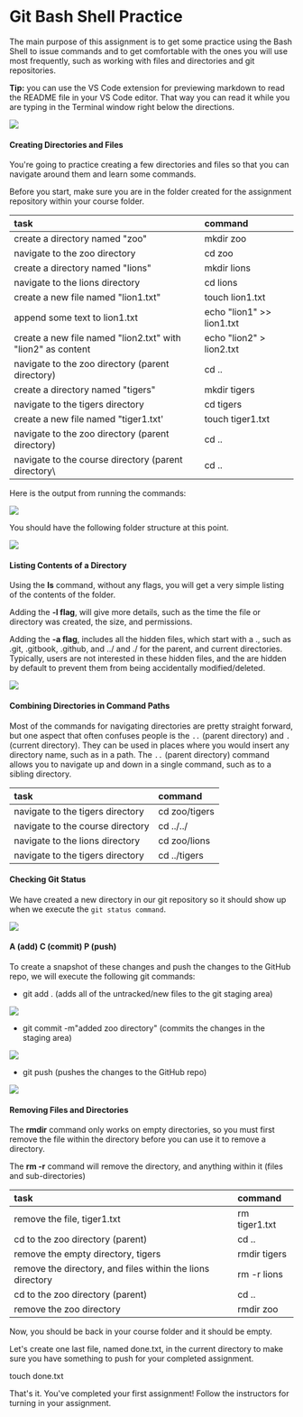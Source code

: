 # Git Bash Shell Practice

The main purpose of this assignment is to get some practice using the Bash Shell to issue commands and to get comfortable with the ones you will use most frequently, such as working with files and directories and git repositories.

**Tip:** you can use the VS Code extension for previewing markdown to read the README file in your VS Code editor. That way you can read it while you are typing in the Terminal window right below the directions.

![](https://raw.githubusercontent.com/hoc-labs/images/main/vscode-markdown-preview.png)

#### Creating Directories and Files
You're going to practice creating a few directories and files so that you can navigate around them and learn some commands. 

Before you start, make sure you are in the folder created for the assignment repository within your course folder.

| task | command |
| :--- | :--- |
| create a directory named "zoo" | mkdir zoo |
| navigate to the zoo directory | cd zoo |
| create a directory named "lions" | mkdir lions |
| navigate to the lions directory | cd lions |
| create a new file named "lion1.txt" | touch lion1.txt |
| append some text to lion1.txt | echo "lion1" &gt;&gt; lion1.txt |
| create a new file named "lion2.txt" with "lion2" as content | echo "lion2" &gt; lion2.txt |
| navigate to the zoo directory (parent directory) | cd .. |
| create a directory named "tigers" | mkdir tigers |
| navigate to the tigers directory | cd tigers |
| create a new file named "tiger1.txt' | touch tiger1.txt |
| navigate to the zoo directory (parent directory) | cd .. |
| navigate to the course directory (parent directory\ | cd .. |

Here is the output from running the commands:

![](https://raw.githubusercontent.com/hoc-labs/images/main/git-bash-1.png)


You should have the following folder structure at this point.

![](https://raw.githubusercontent.com/hoc-labs/images/main/git-bash-2.png)



#### Listing Contents of a Directory

Using the **ls** command, without any flags, you will get a very simple listing of the contents of the folder.

Adding the **-l flag**, will give more details, such as the time the file or directory was created, the size, and permissions.

Adding the **-a flag**, includes all the hidden files, which start with a ., such as .git, .gitbook, .github, and ../ and ./ for the parent, and current directories. Typically, users are not interested in these hidden files, and the are hidden by default to prevent them from being accidentally modified/deleted.

![](https://raw.githubusercontent.com/hoc-labs/images/main/git-bash-3.png)



#### Combining Directories in Command Paths

Most of the commands for navigating directories are pretty straight forward, but one aspect that often confuses people is the `..` (parent directory) and `.` (current directory). They can be used in places where you would insert any directory name, such as in a path. The `..` (parent directory) command allows you to navigate up and down in a single command, such as to a sibling directory.

| task | command |
| :--- | :--- |
| navigate to the tigers directory | cd zoo/tigers |
| navigate to the course directory | cd ../../ |
| navigate to the lions directory | cd zoo/lions |
| navigate to the tigers directory | cd ../tigers |

#### Checking Git Status

We have created a new directory in our git repository so it should show up when we execute the `git status command`.

![](https://raw.githubusercontent.com/hoc-labs/images/main/git-bash-4.png)

#### A (add) C (commit) P (push)
To create a snapshot of these changes and push the changes to the GitHub repo, we will execute the following git commands:
* git add . (adds all of the untracked/new files to the git staging area)

![](https://raw.githubusercontent.com/hoc-labs/images/main/git-bash-5.png)

* git commit -m"added zoo directory" (commits the changes in the staging area)

![](https://raw.githubusercontent.com/hoc-labs/images/main/git-bash-6.png)

* git push (pushes the changes to the GitHub repo)

![](https://raw.githubusercontent.com/hoc-labs/images/main/git-bash-7.png)

#### Removing Files and Directories

The **rmdir** command only works on empty directories, so you must first remove the file within the directory before you can use it to remove a directory. 

The **rm -r** command will remove the directory, and anything within it (files and sub-directories)

| task | command |
| :--- | :--- |
| remove the file, tiger1.txt | rm tiger1.txt |
| cd to the zoo directory (parent) | cd .. |
| remove the empty directory, tigers | rmdir tigers |
| remove the directory, and files within the lions directory | rm -r lions |
| cd to the zoo directory (parent) | cd .. |
| remove the zoo directory | rmdir zoo |

Now, you should be back in your course folder and it should be empty. 

Let's create one last file, named done.txt, in the current directory to make sure you have something to push for your completed assignment.

touch done.txt

That's it. You've completed your first assignment! Follow the instructors for turning in your assignment.

